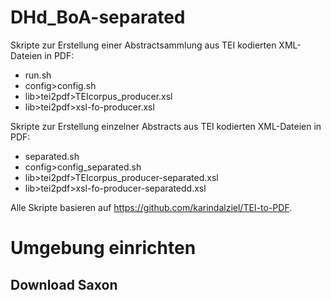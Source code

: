 # DHd_BoA-separated

Skripte zur Erstellung einer Abstractsammlung aus TEI kodierten XML-Dateien in PDF:
- run.sh
- config>config.sh
- lib>tei2pdf>TEIcorpus_producer.xsl
- lib>tei2pdf>xsl-fo-producer.xsl

Skripte zur Erstellung einzelner Abstracts aus TEI kodierten XML-Dateien in PDF:
- separated.sh
- config>config_separated.sh
- lib>tei2pdf>TEIcorpus_producer-separated.xsl
- lib>tei2pdf>xsl-fo-producer-separatedd.xsl

Alle Skripte basieren auf https://github.com/karindalziel/TEI-to-PDF.

# Umgebung einrichten
## Download Saxon
